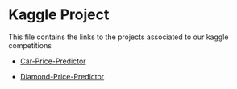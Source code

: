 # Kaggle Project
This file contains the links to the projects associated to our kaggle competitions

* [Car-Price-Predictor](https://github.com/4thSword/Car-Price-Predictor)

* [Diamond-Price-Predictor](https://github.com/4thSword/Diamond-Price-Predictor)
